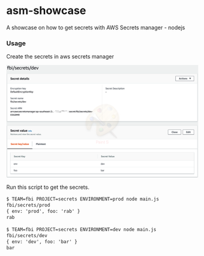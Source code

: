 # asm-showcase
A showcase on how to get secrets with AWS Secrets manager - nodejs

### Usage

Create the secrets in aws secrets manager

![asm](asm.png)

Run this script to get the secrets.

```
$ TEAM=fbi PROJECT=secrets ENVIRONMENT=prod node main.js
fbi/secrets/prod
{ env: 'prod', foo: 'rab' }
rab

$ TEAM=fbi PROJECT=secrets ENVIRONMENT=dev node main.js
fbi/secrets/dev
{ env: 'dev', foo: 'bar' }
bar
```
